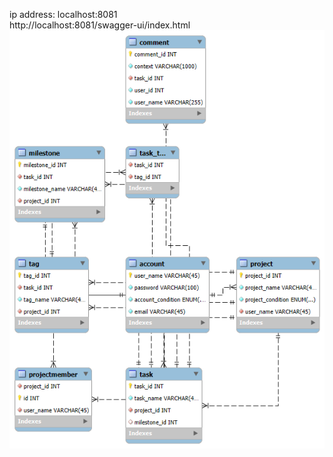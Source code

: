 ip address: localhost:8081<br>
http://localhost:8081/swagger-ui/index.html<br>
![db_structure](imgs/db_structure.png)
